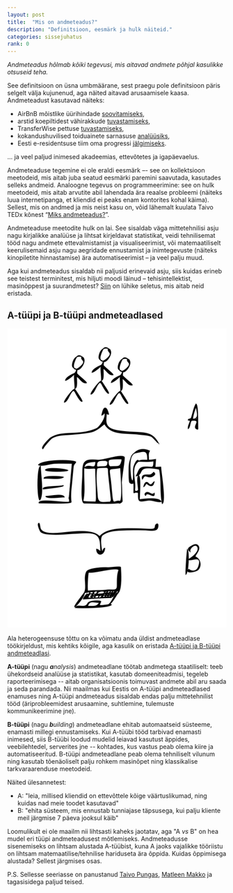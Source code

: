 ```yaml
---
layout: post
title:  "Mis on andmeteadus?"
description: "Definitsioon, eesmärk ja hulk näiteid."
categories: sissejuhatus
rank: 0
---
```


*Andmeteadus hõlmab kõiki tegevusi, mis aitavad andmete põhjal kasulikke otsuseid teha.*

See definitsioon on üsna umbmäärane, sest praegu pole definitsioon päris selgelt välja kujunenud, aga näited aitavad arusaamisele kaasa. Andmeteadust kasutavad näiteks:

* AirBnB mõistlike üürihindade [soovitamiseks](https://medium.com/airbnb-engineering/aerosolve-machine-learning-for-humans-55efcf602665),
* arstid koepiltidest vähirakkude [tuvastamiseks](https://www.google.ch/search?q=cancer%20cell%20segmentation),
* TransferWise pettuse [tuvastamiseks](https://docs.google.com/presentation/d/1BuqwFXQG0H6OIkK99PtXkEEYth3AWFIvzSZsaUg-cqE/edit#slide=id.p),
* kokandushuvilised toiduainete sarnasuse [analüüsiks](https://jaan.io/food2vec-augmented-cooking-machine-intelligence/),
* Eesti e-residentsuse tiim oma progressi [jälgimiseks](https://app.cyfe.com/dashboards/195223/5587fe4e52036102283711615553).

… ja veel paljud inimesed akadeemias, ettevõtetes ja igapäevaelus.

Andmeteaduse tegemine ei ole eraldi eesmärk –- see on kollektsioon meetodeid, mis aitab juba seatud eesmärki paremini saavutada, kasutades selleks andmeid. Analoogne tegevus on programmeerimine: see on hulk meetodeid, mis aitab arvutite abil lahendada ära reaalse probleemi (näiteks luua internetipanga, et kliendid ei peaks enam kontorites kohal käima). Sellest, mis on andmed ja mis neist kasu on, võid lähemalt kuulata Taivo TEDx kõnest “[Miks andmeteadus?](https://www.youtube.com/watch?v=TEiaIfMuydQ&t=4s)”.

Andmeteaduse meetodite hulk on lai. See sisaldab väga mittetehnilisi asju nagu kirjalikke analüüse ja lihtsat kirjeldavat statistikat, veidi tehnilisemat tööd nagu andmete ettevalmistamist ja visualiseerimist, või matemaatiliselt keerulisemaid asju nagu aegridade ennustamist ja inimtegevuste (näiteks kinopiletite hinnastamise) ära automatiseerimist – ja veel palju muud.

Aga kui andmeteadus sisaldab nii paljusid erinevaid asju, siis kuidas erineb see teistest terminitest, mis hiljuti moodi läinud – tehisintellektist, masinõppest ja suurandmetest? [Siin](https://pungas.ee/neli-sonakolksu-masinope-tehisintellekt-suurandmed-andmeteadus/) on lühike seletus, mis aitab neid eristada.

## A-tüüpi ja B-tüüpi andmeteadlased

<div style="text-align: center;">
<img src="/images/sketches/typeab.svg">
</div>

Ala heterogeensuse tõttu on ka võimatu anda üldist andmeteadlase töökirjeldust, mis kehtiks kõigile, aga kasulik on eristada [A-tüüpi ja B-tüüpi andmeteadlasi](https://www.dezyre.com/article/type-a-data-scientist-vs-type-b-data-scientist/194).

**A-tüüpi** (nagu ***a**nalysis*) andmeteadlane töötab andmetega staatiliselt: teeb ühekordseid analüüse ja statistikat, kasutab domeeniteadmisi, tegeleb raporteerimisega -- aitab organisatsioonis toimuvast andmete abil aru saada ja seda parandada. Nii maailmas kui Eestis on A-tüüpi andmeteadlased enamuses ning A-tüüpi andmeteadus sisaldab endas palju mittetehnilist tööd (äriprobleemidest arusaamine, suhtlemine, tulemuste kommunikeerimine jne).

**B-tüüpi** (nagu ***b**uilding*) andmeteadlane ehitab automaatseid süsteeme, enamasti millegi ennustamiseks. Kui A-tüübi tööd tarbivad enamasti inimesed, siis B-tüübi loodud mudelid leiavad kasutust äppides, veebilehtedel, serverites jne -- kohtades, kus vastus peab olema kiire ja automatiseeritud. B-tüüpi andmeteadlane peab olema tehniliselt vilunum ning kasutab tõenäoliselt palju rohkem masinõpet ning klassikalise tarkvaraarenduse meetodeid.

Näited ülesannetest:
* A: "leia, millised kliendid on ettevõttele kõige väärtuslikumad, ning kuidas nad meie toodet kasutavad"
* B: "ehita süsteem, mis ennustab tunniajase täpsusega, kui palju kliente meil järgmise 7 päeva jooksul käib"

Loomulikult ei ole maailm nii lihtsasti kaheks jaotatav, aga "A *vs* B" on hea mudel eri tüüpi andmeteadusest mõtlemiseks. Andmeteadusse sisenemiseks on lihtsam alustada A-tüübist, kuna A jaoks vajalikke tööriistu on lihtsam matemaatilise/tehnilise hariduseta ära õppida. Kuidas õppimisega alustada? Sellest järgmises osas.

P.S. Sellesse seeriasse on panustanud [Taivo Pungas](https://pungas.ee), [Matleen Makko](https://uk.linkedin.com/in/matleen-makko-b5354674) ja tagasisidega paljud teised.